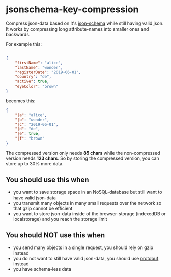 # jsonschema-key-compression

Compress json-data based on it's [json-schema](https://json-schema.org/) while still having valid json.
It works by compressing long attribute-names into smaller ones and backwards.

For example this:

```json

{
    "firstName": "alice",
    "lastName": "wonder",
    "registerDate": "2019-06-01",
    "country": "de",
    "active": true,
    "eyeColor": "brown"
}

```

becomes this:

```json
{
    "|a": "alice",
    "|b": "wonder",
    "|c": "2019-06-01",
    "|d": "de",
    "|e": true,
    "|f": "brown"
}
```

The compressed version only needs **85 chars** while the non-compressed version needs **123 chars**. So by storing the compressed version, you can store up to 30% more data.

## You should use this when
- you want to save storage space in an NoSQL-database but still want to have valid json-data
- you transmit many objects in many small requests over the network so that gzip cannot be efficient
- you want to store json-data inside of the browser-storage (indexedDB or localstorage) and you reach the storage limit

## You should NOT use this when
- you send many objects in a single request, you should rely on gzip instead
- you do not want to still have valid json-data, you should use [protobuf](https://developers.google.com/protocol-buffers/) instead
- you have schema-less data